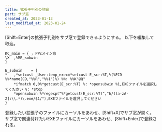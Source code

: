 ```yaml
---
title: 拡張子判別の登録
part: サブ窓
created_at: 2023-01-13
last_modified_at: 2023-01-24
---
```


[Shift+Enter]の拡張子判別をサブ窓で登録できるようにする。
以下を編集して取込。

```text
KC_main	= {	; PPcメイン窓
\X	,%ME_subwin
}

E_subwin	= {
*	,*setcust _User:temp_exec=*setcust E_scr:%T,%(%FCD %%*name(CD,"%%R","%%1")%) %%: %%K"@Q"
	*ifmatch 0,0%*getcust(E_scr:%T) %: *opensubwin %1,EXEファイルを選択してください %: *stop
	*opensubwin %*regexp("%*getcust(E_scr:%T)","h/([a-zA-Z]:\\.*)\.exe/$1/"),EXEファイルを選択してください
}
```

登録したい拡張子のファイルにカーソルをあわせ、[Shift+X]でサブ窓が開く。サブ窓で関連付けたいEXEファイルにカーソルをあわせ、[Shift+Enter]で登録される。
